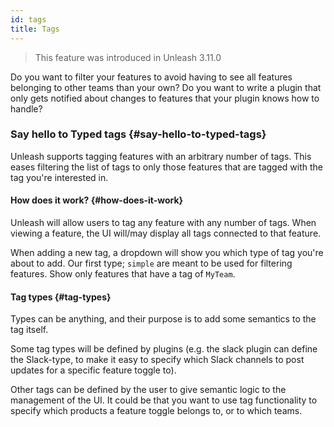 ```yaml
---
id: tags
title: Tags
---
```


> This feature was introduced in Unleash 3.11.0

Do you want to filter your features to avoid having to see all features belonging to other teams than your own? Do you want to write a plugin that only gets notified about changes to features that your plugin knows how to handle?

### Say hello to Typed tags {#say-hello-to-typed-tags}

Unleash supports tagging features with an arbitrary number of tags. This eases filtering the list of tags to only those features that are tagged with the tag you're interested in.

#### How does it work? {#how-does-it-work}

Unleash will allow users to tag any feature with any number of tags. When viewing a feature, the UI will/may display all tags connected to that feature.

When adding a new tag, a dropdown will show you which type of tag you're about to add. Our first type; `simple` are meant to be used for filtering features. Show only features that have a tag of `MyTeam`.

#### Tag types {#tag-types}

Types can be anything, and their purpose is to add some semantics to the tag itself.

Some tag types will be defined by plugins (e.g. the slack plugin can define the Slack-type, to make it easy to specify which Slack channels to post updates for a specific feature toggle to).

Other tags can be defined by the user to give semantic logic to the management of the UI. It could be that you want to use tag functionality to specify which products a feature toggle belongs to, or to which teams.
